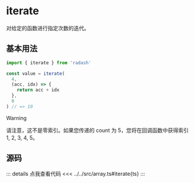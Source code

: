 # iterate

对给定的函数进行指定次数的迭代。

## 基本用法

```ts
import { iterate } from 'radash'

const value = iterate(
  4,
  (acc, idx) => {
    return acc + idx
  },
  0
) // => 10
```
> [!WARNING]
>请注意，这不是零索引。如果您传递的 count 为 5，您将在回调函数中获得索引 1, 2, 3, 4, 5。

## 源码

::: details 点我查看代码
<<< ../../src/array.ts#iterate{ts}
:::

